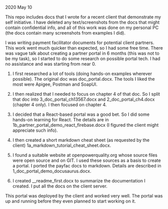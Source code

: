 2020 May 10

This repo includes docs that I wrote for a recent client that demonstrate my self initiative. I have deleted any text/screenshots from the docs that might contain confidential info, and all of this work was done on my personal PC (the docs contain many screenshots from examples I did).

I was writing payment facilitator documents for potential client partners. This work went much quicker than expected, so I had some free time. There was vague talk about creating a partner portal in 6 months (this was not to be my task), so I started to do some research on possible portal tech.  I had no assistance and was starting from near 0.

1. I first researched a lot of tools (doing hands-on examples wherever possible). The original doc was doc_portal.docx. The tools I liked the most were Apigee, Postman and SoapUI. 

2. I then realized that I needed to focus on chapter 4 of that doc. So I split that doc into 3_doc_portal_ch13567.docx and 2_doc_portal_ch4.docx (chapter 4 only). I then focused on chapter 4.

3. I decided that a React-based portal was a good bet. So I did some hands-on learning for React. The details are in 1b_partner_portal_demo_react_firebase.docx (I figured the client might appreciate such info).

4. I then created a short markdown cheat sheet (as requested by the client) 1a_markdown_tutorial_cheat_sheet.docx.

5. I found a suitable website at openpowerquality.org whose source files were open source and on GIT. I used these sources as a basis to create a portal. I ported the payfac docs to markdown. Details are described in 1_doc_portal_demo_docusaurus.docx.

6. I created __readme_first.docx to summarize the documentation I created. I put all the docs on the client server.

This portal was deployed by the client and worked very well. The portal was up and running before they even planned to start working on it.

